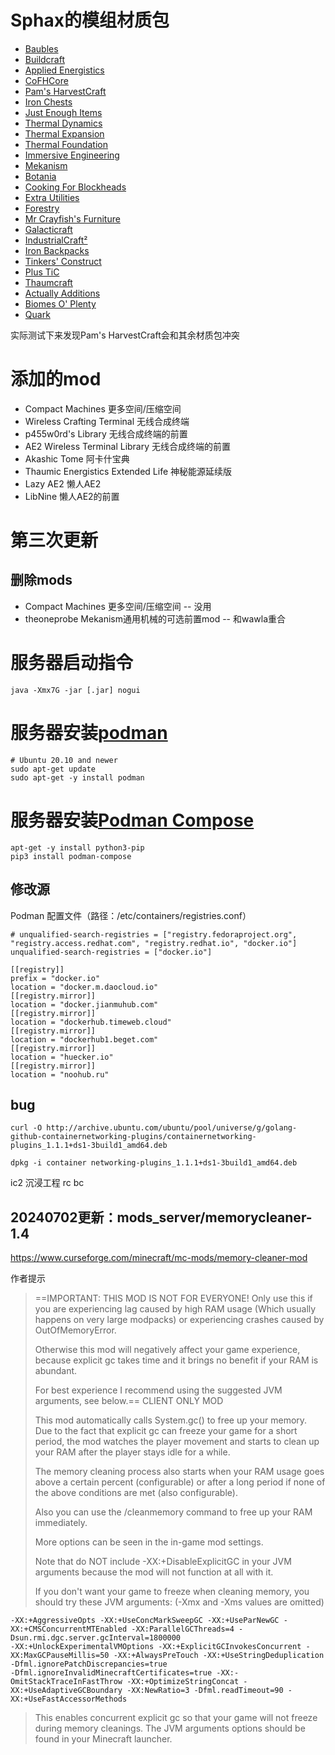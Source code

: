 # Sphax的模组材质包
- [Baubles](https://bdcraft.net/community/viewtopic.php?t=3373&hilit=baubles)
- [Buildcraft](https://bdcraft.net/community/viewtopic.php?t=296&hilit=buildcraft)
- [Applied Energistics](https://bdcraft.net/community/viewtopic.php?t=308&hilit=appliedenergistics)
- [CoFHCore](https://bdcraft.net/community/viewtopic.php?t=3018&hilit=CoFHCore)
- [Pam's HarvestCraft](https://bdcraft.net/community/viewtopic.php?t=488&hilit=HarvestCraft)
- [Iron Chests](https://bdcraft.net/community/viewtopic.php?t=357&hilit=ironchest)
- [Just Enough Items](https://bdcraft.net/community/viewtopic.php?t=5122&hilit=justenoughitems)
- [Thermal Dynamics](https://bdcraft.net/community/viewtopic.php?p=24590&hilit=thermaldynamics#p24590)
- [Thermal Expansion](https://bdcraft.net/community/viewtopic.php?t=161&hilit=ThermalExpansion)
- [Thermal Foundation](https://bdcraft.net/community/viewtopic.php?t=3017&hilit=ThermalFoundation)
- [Immersive Engineering](https://bdcraft.net/community/viewtopic.php?t=4750)
- [Mekanism](https://bdcraft.net/community/viewtopic.php?t=446)
- [Botania](https://bdcraft.net/community/viewtopic.php?t=2626)
- [Cooking For Blockheads](https://bdcraft.net/community/viewtopic.php?t=5742)
- [Extra Utilities](https://bdcraft.net/community/viewtopic.php?t=1051)
- [Forestry](https://bdcraft.net/community/viewtopic.php?t=147)
- [Mr Crayfish's Furniture](https://bdcraft.net/community/viewtopic.php?t=5765)
- [Galacticraft](https://bdcraft.net/community/viewtopic.php?t=1131)
- [IndustrialCraft²](https://bdcraft.net/community/viewtopic.php?t=155)
- [Iron Backpacks](https://bdcraft.net/community/viewtopic.php?t=6367)
- [Tinkers' Construct](https://bdcraft.net/community/viewtopic.php?t=772)
- [Plus TiC](https://bdcraft.net/community/viewtopic.php?t=6350)
- [Thaumcraft](https://bdcraft.net/community/viewtopic.php?t=1114)
- [Actually Additions](https://bdcraft.net/community/viewtopic.php?t=6136)
- [Biomes O' Plenty](https://bdcraft.net/community/viewtopic.php?t=1098)
- [Quark](https://bdcraft.net/community/viewtopic.php?t=5946)
  
实际测试下来发现Pam's HarvestCraft会和其余材质包冲突


# 添加的mod
- Compact Machines 更多空间/压缩空间
- Wireless Crafting Terminal 无线合成终端
- p455w0rd's Library 无线合成终端的前置
- AE2 Wireless Terminal Library 无线合成终端的前置
- Akashic Tome 阿卡什宝典
- Thaumic Energistics Extended Life 神秘能源延续版
- Lazy AE2 懒人AE2
- LibNine 懒人AE2的前置


# 第三次更新
## 删除mods
- Compact Machines 更多空间/压缩空间 -- 没用
- theoneprobe  Mekanism通用机械的可选前置mod -- 和wawla重合

# 服务器启动指令
`java -Xmx7G -jar [.jar] nogui`

# 服务器安装[podman](https://podman.io/docs/installation#linux-distributions)
```
# Ubuntu 20.10 and newer
sudo apt-get update
sudo apt-get -y install podman
```
# 服务器安装[Podman Compose](https://github.com/containers/podman-compose)
```
apt-get -y install python3-pip
pip3 install podman-compose
```

## 修改源
Podman 配置文件（路径：/etc/containers/registries.conf）
```
# unqualified-search-registries = ["registry.fedoraproject.org", "registry.access.redhat.com", "registry.redhat.io", "docker.io"]
unqualified-search-registries = ["docker.io"]

[[registry]]
prefix = "docker.io"
location = "docker.m.daocloud.io"
[[registry.mirror]]
location = "docker.jianmuhub.com"
[[registry.mirror]]
location = "dockerhub.timeweb.cloud"
[[registry.mirror]]
location = "dockerhub1.beget.com"
[[registry.mirror]]
location = "huecker.io"
[[registry.mirror]]
location = "noohub.ru"
```

## bug
```
curl -O http://archive.ubuntu.com/ubuntu/pool/universe/g/golang-github-containernetworking-plugins/containernetworking-plugins_1.1.1+ds1-3build1_amd64.deb

dpkg -i container networking-plugins_1.1.1+ds1-3build1_amd64.deb
```

ic2 沉浸工程 rc bc 

## 20240702更新：mods_server/memorycleaner-1.4
https://www.curseforge.com/minecraft/mc-mods/memory-cleaner-mod

作者提示
>==IMPORTANT:
>    THIS MOD IS NOT FOR EVERYONE!
>    Only use this if you are experiencing lag caused by high RAM usage (Which usually happens on very large modpacks) or experiencing crashes caused by OutOfMemoryError.
>
>    Otherwise this mod will negatively affect your game experience, because explicit gc takes time and it brings no benefit if your RAM is abundant.
>
>    For best experience I recommend using the suggested JVM arguments, see below.==
>    CLIENT ONLY MOD
>
>This mod automatically calls System.gc() to free up your memory. Due to the fact that explicit gc can freeze your game for a short period, the mod watches the player movement and starts to clean up your RAM after the player stays idle for a while.
>
>The memory cleaning process also starts when your RAM usage goes above a certain percent (configurable) or after a long period if none of the above conditions are met (also configurable).
>
>Also you can use the /cleanmemory command to free up your RAM immediately.
>
>More options can be seen in the in-game mod settings.
>
>Note that do NOT include -XX:+DisableExplicitGC in your JVM arguments because the mod will not function at all with it.
>
> 
>
>If you don't want your game to freeze when cleaning memory, you should try these JVM arguments: (-Xmx and -Xms values are omitted)

```
-XX:+AggressiveOpts -XX:+UseConcMarkSweepGC -XX:+UseParNewGC -XX:+CMSConcurrentMTEnabled -XX:ParallelGCThreads=4 -Dsun.rmi.dgc.server.gcInterval=1800000
-XX:+UnlockExperimentalVMOptions -XX:+ExplicitGCInvokesConcurrent -XX:MaxGCPauseMillis=50 -XX:+AlwaysPreTouch -XX:+UseStringDeduplication -Dfml.ignorePatchDiscrepancies=true
-Dfml.ignoreInvalidMinecraftCertificates=true -XX:-OmitStackTraceInFastThrow -XX:+OptimizeStringConcat -XX:+UseAdaptiveGCBoundary -XX:NewRatio=3 -Dfml.readTimeout=90 -XX:+UseFastAccessorMethods
```
>This enables concurrent explicit gc so that your game will not freeze during memory cleanings. The JVM arguments options should be found in your Minecraft launcher.
